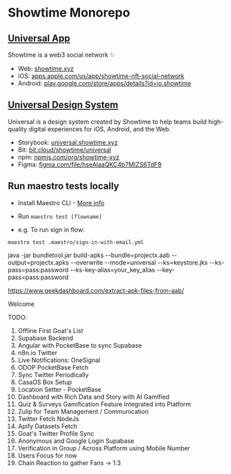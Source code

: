 # Showtime Monorepo

## [Universal App](/packages/app/README.md)

Showtime is a web3 social network ✨

- Web: [showtime.xyz](https://showtime.xyz)
- iOS: [apps.apple.com/us/app/showtime-nft-social-network](https://apps.apple.com/us/app/showtime-nft-social-network/id1606611688)
- Android: [play.google.com/store/apps/details?id=io.showtime](https://play.google.com/store/apps/details?id=io.showtime)

## [Universal Design System](/packages/design-system/README.md)

Universal is a design system created by Showtime to help teams build high-quality
digital experiences for iOS, Android, and the Web.

- Storybook: [universal.showtime.xyz](https://universal.showtime.xyz)
- Bit: [bit.cloud/showtime/universal](https://bit.cloud/showtime/universal)
- npm: [npmjs.com/org/showtime-xyz](https://npmjs.com/org/showtime-xyz)
- Figma: [figma.com/file/hseAlaaQKC4b7MIZS6TdF9](https://figma.com/file/hseAlaaQKC4b7MIZS6TdF9)

## Run maestro tests locally

- Install Maestro CLI - [More info](https://maestro.mobile.dev/)

- Run `maestro test [flowname]`

- e.g. To run sign in flow:

```
maestro test .maestro/sign-in-with-email.yml
```

java -jar bundletool.jar build-apks --bundle=projectx.aab --output=projectx.apks --overwrite --mode=universal --ks=keystore.jks --ks-pass=pass:password --ks-key-alias=your_key_alias --key-pass=pass:password

https://www.geekdashboard.com/extract-apk-files-from-aab/

Welcome

TODO:

1) Offline First Goat's List
2) Supabase Backend
3) Angular with PocketBase to sync Supabase
4) n8n.io Twitter
5) Live Notifications: OneSignal
6) ODOP PocketBase Fetch
7) Sync Twitter Periodically
8) CasaOS Box Setup
9) Location Setter - PocketBase
10) Dashboard with Rich Data and Story with AI Gamified
11) Quiz & Surveys Gamification Feature Integrated into Platform
12) Zulip for Team Management / Communication
13) Twitter Fetch NodeJs
14) Apify Datasets Fetch
15) Goat's Twitter Profile Sync
16) Anonymous and Google Login Supabase
17) Verification in Group / Across Platform using Mobile Number
18) Users Focus for now
19) Chain Reaction to gather Fans -> 1:3


